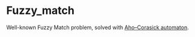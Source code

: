 # Fuzzy_match
Well-known Fuzzy Match problem, solved with [Aho–Corasick automaton](https://en.wikipedia.org/wiki/Aho%E2%80%93Corasick_algorithm).
